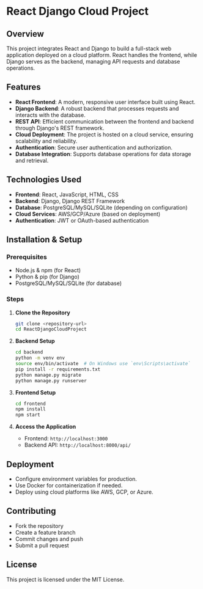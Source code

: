 # React Django Cloud Project

## Overview
This project integrates React and Django to build a full-stack web application deployed on a cloud platform. React handles the frontend, while Django serves as the backend, managing API requests and database operations.

## Features
- **React Frontend**: A modern, responsive user interface built using React.
- **Django Backend**: A robust backend that processes requests and interacts with the database.
- **REST API**: Efficient communication between the frontend and backend through Django's REST framework.
- **Cloud Deployment**: The project is hosted on a cloud service, ensuring scalability and reliability.
- **Authentication**: Secure user authentication and authorization.
- **Database Integration**: Supports database operations for data storage and retrieval.

## Technologies Used
- **Frontend**: React, JavaScript, HTML, CSS
- **Backend**: Django, Django REST Framework
- **Database**: PostgreSQL/MySQL/SQLite (depending on configuration)
- **Cloud Services**: AWS/GCP/Azure (based on deployment)
- **Authentication**: JWT or OAuth-based authentication

## Installation & Setup

### Prerequisites
- Node.js & npm (for React)
- Python & pip (for Django)
- PostgreSQL/MySQL/SQLite (for database)

### Steps
1. **Clone the Repository**
   ```sh
   git clone <repository-url>
   cd ReactDjangoCloudProject
   ```

2. **Backend Setup**
   ```sh
   cd backend
   python -m venv env
   source env/bin/activate  # On Windows use `env\Scripts\activate`
   pip install -r requirements.txt
   python manage.py migrate
   python manage.py runserver
   ```

3. **Frontend Setup**
   ```sh
   cd frontend
   npm install
   npm start
   ```

4. **Access the Application**
   - Frontend: `http://localhost:3000`
   - Backend API: `http://localhost:8000/api/`

## Deployment
- Configure environment variables for production.
- Use Docker for containerization if needed.
- Deploy using cloud platforms like AWS, GCP, or Azure.

## Contributing
- Fork the repository
- Create a feature branch
- Commit changes and push
- Submit a pull request

## License
This project is licensed under the MIT License.


